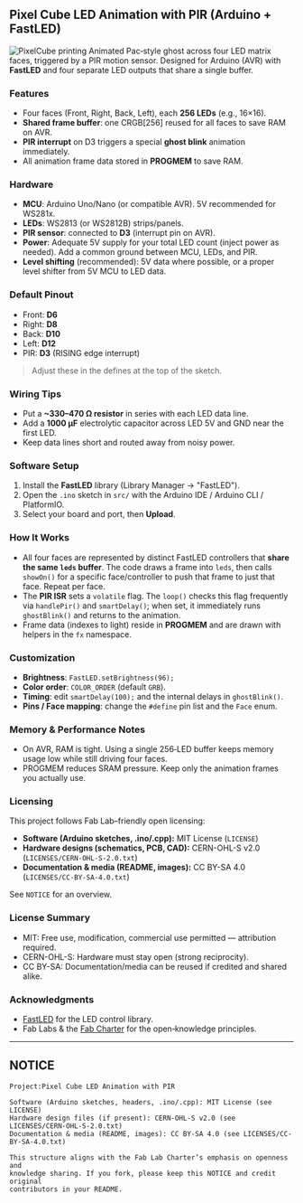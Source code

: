 ## Pixel Cube LED Animation with PIR (Arduino + FastLED)

![PixelCube printing](https://github.com/onlfait/PixelCube/blob/main/img/PixelCube.gif)
Animated Pac‑style ghost across four LED matrix faces, triggered by a PIR motion sensor. Designed for Arduino (AVR) with **FastLED** and four separate LED outputs that share a single buffer.

### Features

* Four faces (Front, Right, Back, Left), each **256 LEDs** (e.g., 16×16).
* **Shared frame buffer**: one CRGB\[256] reused for all faces to save RAM on AVR.
* **PIR interrupt** on D3 triggers a special **ghost blink** animation immediately.
* All animation frame data stored in **PROGMEM** to save RAM.

### Hardware

* **MCU**: Arduino Uno/Nano (or compatible AVR). 5V recommended for WS281x.
* **LEDs**: WS2813 (or WS2812B) strips/panels.
* **PIR sensor**: connected to **D3** (interrupt pin on AVR).
* **Power**: Adequate 5V supply for your total LED count (inject power as needed). Add a common ground between MCU, LEDs, and PIR.
* **Level shifting** (recommended): 5V data where possible, or a proper level shifter from 5V MCU to LED data.

### Default Pinout

* Front: **D6**
* Right: **D8**
* Back: **D10**
* Left: **D12**
* PIR: **D3** (RISING edge interrupt)

> Adjust these in the defines at the top of the sketch.

### Wiring Tips

* Put a **\~330–470 Ω resistor** in series with each LED data line.
* Add a **1000 µF** electrolytic capacitor across LED 5V and GND near the first LED.
* Keep data lines short and routed away from noisy power.

### Software Setup

1. Install the **FastLED** library (Library Manager → "FastLED").
2. Open the `.ino` sketch in `src/` with the Arduino IDE / Arduino CLI / PlatformIO.
3. Select your board and port, then **Upload**.

### How It Works

* All four faces are represented by distinct FastLED controllers that **share the same `leds` buffer**. The code draws a frame into `leds`, then calls `showOn()` for a specific face/controller to push that frame to just that face. Repeat per face.
* The **PIR ISR** sets a `volatile` flag. The `loop()` checks this flag frequently via `handlePir()` and `smartDelay()`; when set, it immediately runs `ghostBlink()` and returns to the animation.
* Frame data (indexes to light) reside in **PROGMEM** and are drawn with helpers in the `fx` namespace.

### Customization

* **Brightness**: `FastLED.setBrightness(96);`
* **Color order**: `COLOR_ORDER` (default `GRB`).
* **Timing**: edit `smartDelay(100);` and the internal delays in `ghostBlink()`.
* **Pins / Face mapping**: change the `#define` pin list and the `Face` enum.

### Memory & Performance Notes

* On AVR, RAM is tight. Using a single 256‑LED buffer keeps memory usage low while still driving four faces.
* PROGMEM reduces SRAM pressure. Keep only the animation frames you actually use.

### Licensing

This project follows Fab Lab–friendly open licensing:

* **Software (Arduino sketches, .ino/.cpp):** MIT License (`LICENSE`)
* **Hardware designs (schematics, PCB, CAD):** CERN-OHL-S v2.0 (`LICENSES/CERN-OHL-S-2.0.txt`)
* **Documentation & media (README, images):** CC BY-SA 4.0 (`LICENSES/CC-BY-SA-4.0.txt`)

See `NOTICE` for an overview.

### License Summary

* MIT: Free use, modification, commercial use permitted — attribution required.
* CERN-OHL-S: Hardware must stay open (strong reciprocity).
* CC BY-SA: Documentation/media can be reused if credited and shared alike.

### Acknowledgments

* [FastLED](https://fastled.io/) for the LED control library.
* Fab Labs & the [Fab Charter](https://fabfoundation.org/about/fab-charter/) for the open‑knowledge principles.

---

## NOTICE

```
Project:Pixel Cube LED Animation with PIR

Software (Arduino sketches, headers, .ino/.cpp): MIT License (see LICENSE)
Hardware design files (if present): CERN-OHL-S v2.0 (see LICENSES/CERN-OHL-S-2.0.txt)
Documentation & media (README, images): CC BY-SA 4.0 (see LICENSES/CC-BY-SA-4.0.txt)

This structure aligns with the Fab Lab Charter’s emphasis on openness and
knowledge sharing. If you fork, please keep this NOTICE and credit original
contributors in your README.
```
